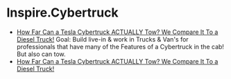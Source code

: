 # Inspire.Cybertruck
- [How Far Can a Tesla Cybertruck ACTUALLY Tow? We Compare It To a Diesel Truck!]() Goal: Build live-in &amp; work in Trucks &amp; Van's for professionals that have many of the Features of a Cybertruck in the cab! But also can tow.
- [How Far Can a Tesla Cybertruck ACTUALLY Tow? We Compare It To a Diesel Truck!](https://youtu.be/HIs8zudJFzg)
